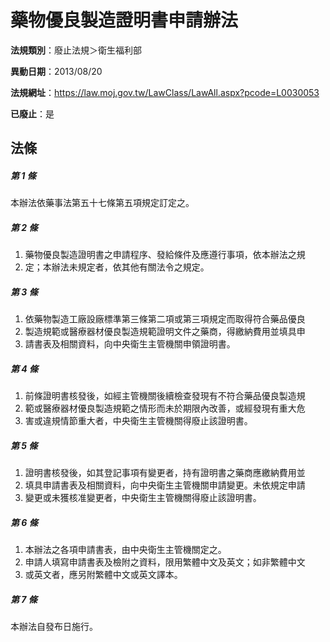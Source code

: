 # 藥物優良製造證明書申請辦法

**法規類別**：廢止法規＞衛生福利部

**異動日期**：2013/08/20  

**法規網址**：https://law.moj.gov.tw/LawClass/LawAll.aspx?pcode=L0030053

**已廢止**：是



## 法條
##### 第 1 條
本辦法依藥事法第五十七條第五項規定訂定之。

##### 第 2 條
1. 藥物優良製造證明書之申請程序、發給條件及應遵行事項，依本辦法之規
1. 定；本辦法未規定者，依其他有關法令之規定。

##### 第 3 條
1. 依藥物製造工廠設廠標準第三條第二項或第三項規定而取得符合藥品優良
1. 製造規範或醫療器材優良製造規範證明文件之藥商，得繳納費用並填具申
1. 請書表及相關資料，向中央衛生主管機關申領證明書。

##### 第 4 條
1. 前條證明書核發後，如經主管機關後續檢查發現有不符合藥品優良製造規
1. 範或醫療器材優良製造規範之情形而未於期限內改善，或經發現有重大危
1. 害或違規情節重大者，中央衛生主管機關得廢止該證明書。

##### 第 5 條
1. 證明書核發後，如其登記事項有變更者，持有證明書之藥商應繳納費用並
1. 填具申請書表及相關資料，向中央衛生主管機關申請變更。未依規定申請
1. 變更或未獲核准變更者，中央衛生主管機關得廢止該證明書。

##### 第 6 條
1. 本辦法之各項申請書表，由中央衛生主管機關定之。
1. 申請人填寫申請書表及檢附之資料，限用繁體中文及英文；如非繁體中文
1. 或英文者，應另附繁體中文或英文譯本。

##### 第 7 條
本辦法自發布日施行。


